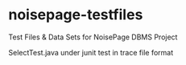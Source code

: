 # noisepage-testfiles
Test Files &amp; Data Sets for NoisePage DBMS Project

SelectTest.java under junit test in trace file format